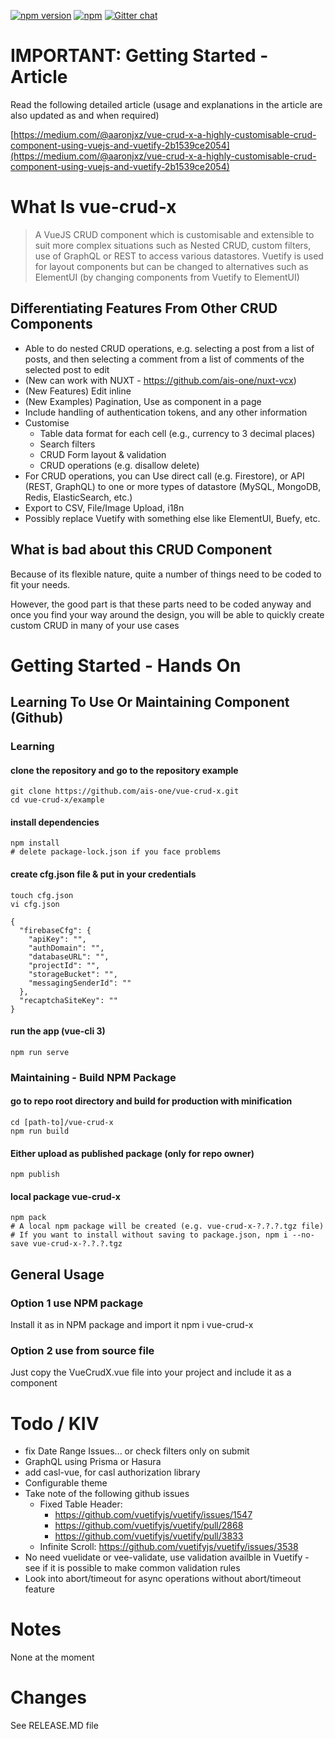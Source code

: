 [![npm version](https://badge.fury.io/js/vue-crud-x.svg)](https://badge.fury.io/js/vue-crud-x) [![npm](https://img.shields.io/npm/dm/vue-crud-x.svg)](https://www.npmjs.com/package/vue-crud-x) [![Gitter chat](https://badges.gitter.im/ais-one/gitter.png)](https://gitter.im/vuecrudx)

# IMPORTANT: Getting Started - Article

Read the following detailed article (usage and explanations in the article are also updated as and when required)

[https://medium.com/@aaronjxz/vue-crud-x-a-highly-customisable-crud-component-using-vuejs-and-vuetify-2b1539ce2054](https://medium.com/@aaronjxz/vue-crud-x-a-highly-customisable-crud-component-using-vuejs-and-vuetify-2b1539ce2054)


# What Is vue-crud-x

> A VueJS CRUD component which is customisable and extensible to suit more complex situations such as Nested CRUD, custom filters, use of GraphQL or REST to access various datastores. Vuetify is used for layout components but can be changed to alternatives such as ElementUI (by changing components from Vuetify to ElementUI)

## Differentiating Features From Other CRUD Components

 * Able to do nested CRUD operations, e.g. selecting a post from a list of posts, and then selecting a comment from a list of comments of the selected post to edit
 * (New can work with NUXT - https://github.com/ais-one/nuxt-vcx)
 * (New Features) Edit inline
 * (New Examples) Pagination, Use as component in a page
 * Include handling of authentication tokens, and any other information
 * Customise
   * Table data format for each cell (e.g., currency to 3 decimal places)
   * Search filters
   * CRUD Form layout & validation
   * CRUD operations (e.g. disallow delete)
 * For CRUD operations, you can Use direct call (e.g. Firestore), or API (REST, GraphQL) to one or more types of datastore (MySQL, MongoDB, Redis, ElasticSearch, etc.)
 * Export to CSV, File/Image Upload, i18n
 * Possibly replace Vuetify with something else like ElementUI, Buefy, etc.

## What is bad about this CRUD Component

Because of its flexible nature, quite a number of things need to be coded to fit your needs.

However, the good part is that these parts need to be coded anyway and once you find your way around the design, you will be able to quickly create custom CRUD in many of your use cases

# Getting Started - Hands On

## Learning To Use Or Maintaining Component (Github)

### Learning

#### clone the repository and go to the repository example
    git clone https://github.com/ais-one/vue-crud-x.git
    cd vue-crud-x/example

#### install dependencies
    npm install
    # delete package-lock.json if you face problems

#### create cfg.json file & put in your credentials
    touch cfg.json
    vi cfg.json

    {
      "firebaseCfg": {
        "apiKey": "",
        "authDomain": "",
        "databaseURL": "",
        "projectId": "",
        "storageBucket": "",
        "messagingSenderId": ""
      },
      "recaptchaSiteKey": ""  
    }

#### run the app (vue-cli 3)
    npm run serve

### Maintaining - Build NPM Package

#### go to repo root directory and build for production with minification
    cd [path-to]/vue-crud-x
    npm run build

#### Either upload as published package (only for repo owner)
    npm publish

#### local package vue-crud-x
    npm pack
    # A local npm package will be created (e.g. vue-crud-x-?.?.?.tgz file)
    # If you want to install without saving to package.json, npm i --no-save vue-crud-x-?.?.?.tgz

## General Usage

### Option 1 use NPM package

Install it as in NPM package and import it
    npm i vue-crud-x

### Option 2 use from source file

Just copy the VueCrudX.vue file into your project and include it as a component

# Todo / KIV
 * fix Date Range Issues... or check filters only on submit
 * GraphQL using Prisma or Hasura
 * add casl-vue, for casl authorization library
 * Configurable theme
 * Take note of the following github issues
   * Fixed Table Header:
     * https://github.com/vuetifyjs/vuetify/issues/1547
     * https://github.com/vuetifyjs/vuetify/pull/2868
     * https://github.com/vuetifyjs/vuetify/pull/3833
   * Infinite Scroll:  https://github.com/vuetifyjs/vuetify/issues/3538
 * No need vuelidate or vee-validate, use validation availble in Vuetify - see if it is possible to make common validation rules
 * Look into abort/timeout for async operations without abort/timeout feature

# Notes

None at the moment

# Changes

See RELEASE.MD file
